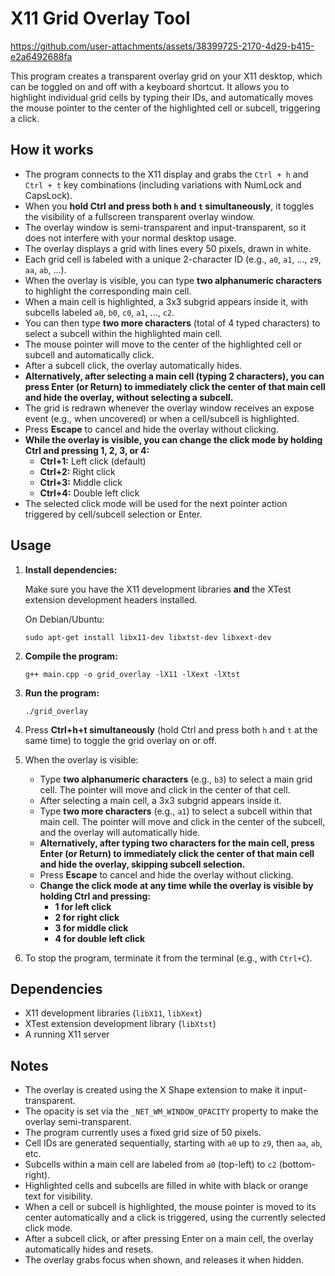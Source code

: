 # X11 Grid Overlay Tool



https://github.com/user-attachments/assets/38399725-2170-4d29-b415-e2a6492688fa





This program creates a transparent overlay grid on your X11 desktop, which can be toggled on and off with a keyboard shortcut. It allows you to highlight individual grid cells by typing their IDs, and automatically moves the mouse pointer to the center of the highlighted cell or subcell, triggering a click.

## How it works

- The program connects to the X11 display and grabs the `Ctrl + h` and `Ctrl + t` key combinations (including variations with NumLock and CapsLock).
- When you **hold Ctrl and press both `h` and `t` simultaneously**, it toggles the visibility of a fullscreen transparent overlay window.
- The overlay window is semi-transparent and input-transparent, so it does not interfere with your normal desktop usage.
- The overlay displays a grid with lines every 50 pixels, drawn in white.
- Each grid cell is labeled with a unique 2-character ID (e.g., `a0`, `a1`, ..., `z9`, `aa`, `ab`, ...).
- When the overlay is visible, you can type **two alphanumeric characters** to highlight the corresponding main cell.
- When a main cell is highlighted, a 3x3 subgrid appears inside it, with subcells labeled `a0`, `b0`, `c0`, `a1`, ..., `c2`.
- You can then type **two more characters** (total of 4 typed characters) to select a subcell within the highlighted main cell.
- The mouse pointer will move to the center of the highlighted cell or subcell and automatically click.
- After a subcell click, the overlay automatically hides.
- **Alternatively, after selecting a main cell (typing 2 characters), you can press Enter (or Return) to immediately click the center of that main cell and hide the overlay, without selecting a subcell.**
- The grid is redrawn whenever the overlay window receives an expose event (e.g., when uncovered) or when a cell/subcell is highlighted.
- Press **Escape** to cancel and hide the overlay without clicking.
- **While the overlay is visible, you can change the click mode by holding Ctrl and pressing 1, 2, 3, or 4:**
  - **Ctrl+1:** Left click (default)
  - **Ctrl+2:** Right click
  - **Ctrl+3:** Middle click
  - **Ctrl+4:** Double left click
- The selected click mode will be used for the next pointer action triggered by cell/subcell selection or Enter.

## Usage

1. **Install dependencies:**

   Make sure you have the X11 development libraries **and** the XTest extension development headers installed.

   On Debian/Ubuntu:

   ```
   sudo apt-get install libx11-dev libxtst-dev libxext-dev
   ```

2. **Compile the program:**

   ```
   g++ main.cpp -o grid_overlay -lX11 -lXext -lXtst
   ```

3. **Run the program:**

   ```
   ./grid_overlay
   ```

4. Press **Ctrl+h+t simultaneously** (hold Ctrl and press both `h` and `t` at the same time) to toggle the grid overlay on or off.

5. When the overlay is visible:
   - Type **two alphanumeric characters** (e.g., `b3`) to select a main grid cell. The pointer will move and click in the center of that cell.
   - After selecting a main cell, a 3x3 subgrid appears inside it.
   - Type **two more characters** (e.g., `a1`) to select a subcell within that main cell. The pointer will move and click in the center of the subcell, and the overlay will automatically hide.
   - **Alternatively, after typing two characters for the main cell, press Enter (or Return) to immediately click the center of that main cell and hide the overlay, skipping subcell selection.**
   - Press **Escape** to cancel and hide the overlay without clicking.
   - **Change the click mode at any time while the overlay is visible by holding Ctrl and pressing:**
     - **1 for left click**
     - **2 for right click**
     - **3 for middle click**
     - **4 for double left click**

6. To stop the program, terminate it from the terminal (e.g., with `Ctrl+C`).

## Dependencies

- X11 development libraries (`libX11`, `libXext`)
- XTest extension development library (`libXtst`)
- A running X11 server

## Notes

- The overlay is created using the X Shape extension to make it input-transparent.
- The opacity is set via the `_NET_WM_WINDOW_OPACITY` property to make the overlay semi-transparent.
- The program currently uses a fixed grid size of 50 pixels.
- Cell IDs are generated sequentially, starting with `a0` up to `z9`, then `aa`, `ab`, etc.
- Subcells within a main cell are labeled from `a0` (top-left) to `c2` (bottom-right).
- Highlighted cells and subcells are filled in white with black or orange text for visibility.
- When a cell or subcell is highlighted, the mouse pointer is moved to its center automatically and a click is triggered, using the currently selected click mode.
- After a subcell click, or after pressing Enter on a main cell, the overlay automatically hides and resets.
- The overlay grabs focus when shown, and releases it when hidden.
